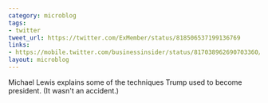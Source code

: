 ```yaml
---
category: microblog
tags:
- twitter
tweet_url: https://twitter.com/ExMember/status/818506537199136769
links:
- https://mobile.twitter.com/businessinsider/status/817038962690703360/video/1
layout: microblog
---
```

Michael Lewis explains some of the techniques Trump used to become president. (It wasn't an accident.)
